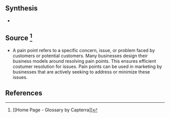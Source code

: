 ## Synthesis
- 
## Source [^1]
- A pain point refers to a specific concern, issue, or problem faced by customers or potential customers. Many businesses design their business models around resolving pain points. This ensures efficient costumer resolution for issues. Pain points can be used in marketing by businesses that are actively seeking to address or minimize these issues.
## References

[^1]: [[Home Page - Glossary by Capterra]]